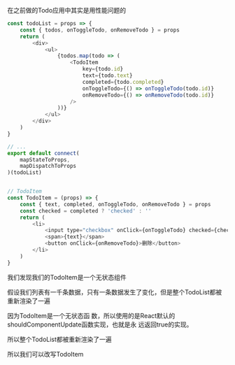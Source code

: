 在之前做的Todo应用中其实是用性能问题的

```js
const todoList = props => {
    const { todos, onToggleTodo, onRemoveTodo } = props
    return (
        <div>
            <ul>
                {todos.map(todo => (
                    <TodoItem
                        key={todo.id}
                        text={todo.text}
                        completed={todo.completed}
                        onToggleTodo={() => onToggleTodo(todo.id)}
                        onRemoveTodo={() => onRemoveTodo(todo.id)}
                    />
                ))}
            </ul>
        </div>
    )
}

// ...
export default connect(
    mapStateToProps,
    mapDispatchToProps
)(todoList)


// TodoItem
const TodoItem = (props) => {
    const { text, completed, onToggleTodo, onRemoveTodo } = props
    const checked = completed ? 'checked' : ''
    return (
        <li>
            <input type="checkbox" onClick={onToggleTodo} checked={checked} readOnly />
            <span>{text}</span>
            <button onClick={onRemoveTodo}>删除</button>
        </li>
    )
}
```

我们发现我们的TodoItem是一个无状态组件

假设我们列表有一千条数据，只有一条数据发生了变化，但是整个TodoList都被重新渲染了一遍

因为TodoItem是一个无状态函
数，所以使用的是React默认的shouldComponentUpdate函数实现，也就是永
远返回true的实现。

所以整个TodoList都被重新渲染了一遍

所以我们可以改写TodoItem
```js

```